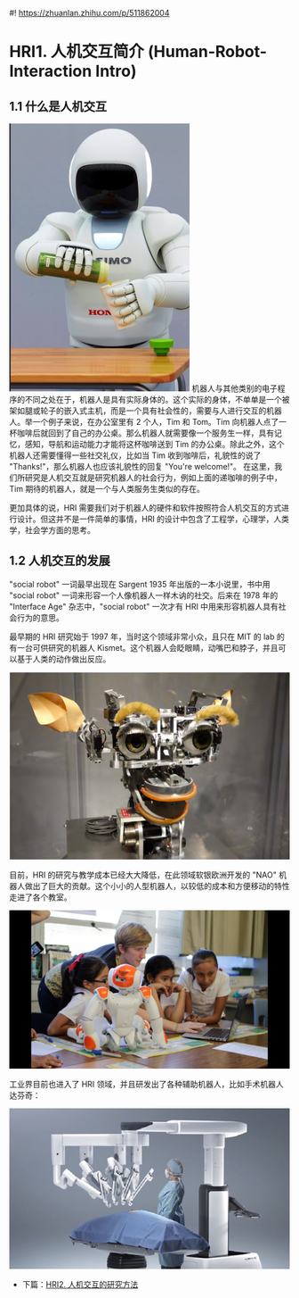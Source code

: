 #! https://zhuanlan.zhihu.com/p/511862004
# HRI1. 人机交互简介 (Human-Robot-Interaction Intro)

## 1.1 什么是人机交互
![asimo 机器人](./pics/asimo.png)
机器人与其他类别的电子程序的不同之处在于，机器人是具有实际身体的。这个实际的身体，不单单是一个被架如腿或轮子的嵌入式主机，而是一个具有社会性的，需要与人进行交互的机器人。举一个例子来说，在办公室里有 2 个人，Tim 和 Tom。Tim 向机器人点了一杯咖啡后就回到了自己的办公桌。那么机器人就需要像一个服务生一样，具有记忆，感知，导航和运动能力才能将这杯咖啡送到 Tim 的办公桌。除此之外，这个机器人还需要懂得一些社交礼仪，比如当 Tim 收到咖啡后，礼貌性的说了 "Thanks!"，那么机器人也应该礼貌性的回复 "You're welcome!"。
在这里，我们所研究是人机交互就是研究机器人的社会行为，例如上面的递咖啡的例子中，Tim 期待的机器人，就是一个与人类服务生类似的存在。

更加具体的说，HRI 需要我们对于机器人的硬件和软件按照符合人机交互的方式进行设计。但这并不是一件简单的事情，HRI 的设计中包含了工程学，心理学，人类学，社会学方面的思考。

## 1.2 人机交互的发展

"social robot" 一词最早出现在 Sargent 1935 年出版的一本小说里，书中用 "social robot" 一词来形容一个人像机器人一样木讷的社交。后来在 1978 年的 "Interface Age" 杂志中，"social robot" 一次才有 HRI 中用来形容机器人具有社会行为的意思。

最早期的 HRI 研究始于 1997 年，当时这个领域非常小众，且只在 MIT 的 lab 的有一台可供研究的机器人 Kismet。这个机器人会眨眼睛，动嘴巴和脖子，并且可以基于人类的动作做出反应。

![kismet 机器人](./pics/kismet.png)

目前，HRI 的研究与教学成本已经大大降低，在此领域软银欧洲开发的 "NAO" 机器人做出了巨大的贡献。这个小小的人型机器人，以较低的成本和方便移动的特性走进了各个教室。

![NAO 机器人](./pics/nao.jpg)

工业界目前也进入了 HRI 领域，并且研发出了各种辅助机器人，比如手术机器人达芬奇：

![Da Vinci Robot](./pics/Healthcare-Assistive-Robot-Market.jpg)

- 下篇：[HRI2. 人机交互的研究方法](https://zhuanlan.zhihu.com/p/511908732)[]()
